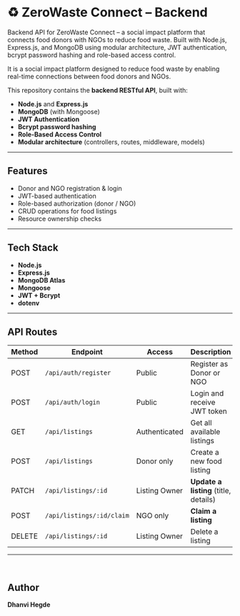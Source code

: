 
# ♻️ ZeroWaste Connect – Backend
Backend API for ZeroWaste Connect – a social impact platform that connects food donors with NGOs to reduce food waste. Built with Node.js, Express.js, and MongoDB using modular architecture, JWT authentication, bcrypt password hashing and role-based access control.

It is a social impact platform designed to reduce food waste by enabling real-time connections between food donors and NGOs.

This repository contains the **backend RESTful API**, built with:

- **Node.js** and **Express.js**
- **MongoDB** (with Mongoose)
- **JWT Authentication**
- **Bcrypt password hashing**
- **Role-Based Access Control**
- **Modular architecture** (controllers, routes, middleware, models)

---

## Features

-  Donor and NGO registration & login
-  JWT-based authentication
-  Role-based authorization (donor / NGO)
-  CRUD operations for food listings
-  Resource ownership checks

---

##  Tech Stack

- **Node.js**
- **Express.js**
- **MongoDB Atlas**
- **Mongoose**
- **JWT + Bcrypt**
- **dotenv**

---

##  API Routes

| Method | Endpoint                   | Access           | Description                           |
|--------|----------------------------|------------------|---------------------------------------|
| POST   | `/api/auth/register`       | Public           | Register as Donor or NGO              |
| POST   | `/api/auth/login`          | Public           | Login and receive JWT token           |
| GET    | `/api/listings`            | Authenticated    | Get all available listings            |
| POST   | `/api/listings`            | Donor only       | Create a new food listing             |
| PATCH  | `/api/listings/:id`        | Listing Owner    | **Update a listing** (title, details) |
| POST   | `/api/listings/:id/claim`  | NGO only         | **Claim a listing**                   |
| DELETE | `/api/listings/:id`        | Listing Owner    | Delete a listing                      |

---

 

## Author

**Dhanvi Hegde**  

